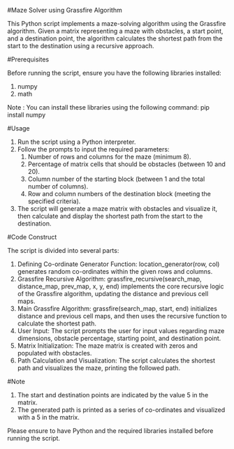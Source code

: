 #Maze Solver using Grassfire Algorithm

This Python script implements a maze-solving algorithm using the Grassfire algorithm. Given a matrix representing a maze with obstacles, a start point, and a destination point, the algorithm calculates the shortest path from the start to the destination using a recursive approach.

#Prerequisites 

Before running the script, ensure you have the following libraries installed:

1. numpy
2. math

Note : You can install these libraries using the following command: pip install numpy

#Usage

1. Run the script using a Python interpreter.
2. Follow the prompts to input the required parameters:
    1. Number of rows and columns for the maze (minimum 8).
    2. Percentage of matrix cells that should be obstacles (between 10 and 20).
    3. Column number of the starting block (between 1 and the total number of columns).
    4. Row and column numbers of the destination block (meeting the specified criteria).
3. The script will generate a maze matrix with obstacles and visualize it, then calculate and display the shortest path from the start to the destination.

#Code Construct

The script is divided into several parts:
1. Defining Co-ordinate Generator Function: location_generator(row, col) generates random co-ordinates within the given rows and columns.
2. Grassfire Recursive Algorithm: grassfire_recursive(search_map, distance_map, prev_map, x, y, end) implements the core recursive logic of the Grassfire algorithm, updating the distance and previous cell maps.
3. Main Grassfire Algorithm: grassfire(search_map, start, end) initializes distance and previous cell maps, and then uses the recursive function to calculate the shortest path.
4. User Input: The script prompts the user for input values regarding maze dimensions, obstacle percentage, starting point, and destination point.
5. Matrix Initialization: The maze matrix is created with zeros and populated with obstacles.
6. Path Calculation and Visualization: The script calculates the shortest path and visualizes the maze, printing the followed path.

#Note

1. The start and destination points are indicated by the value 5 in the matrix.
2. The generated path is printed as a series of co-ordinates and visualized with a 5 in the matrix.

Please ensure to have Python and the required libraries installed before running the script.
